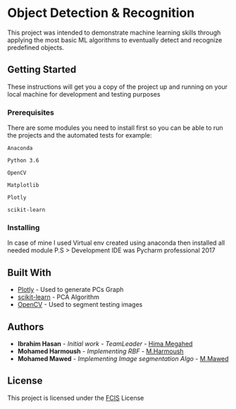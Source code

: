 # Object Detection & Recognition

This project was intended to demonstrate machine learning skills through applying the most basic ML algorithms to eventually detect and     recognize predefined objects.

## Getting Started
These instructions will get you a copy of the project up and running on your local machine for development and testing purposes

### Prerequisites
There are some modules you need to install first so you can be able to run the projects and the automated tests
for example:
```
Anaconda
```
```
Python 3.6
```
```
OpenCV
```
```
Matplotlib
```
```
Plotly
```
```
scikit-learn
```

### Installing
In case of mine I used Virtual env created using anaconda then installed all needed module
P.S > Development IDE was Pycharm professional 2017

## Built With

* [Plotly](https://plot.ly/) - Used to generate PCs Graph
* [scikit-learn](http://scikit-learn.org/stable/) - PCA Algorithm
* [OpenCV](https://rometools.github.io/rome/) - Used to segment testing images

## Authors
* **Ibrahim Hasan** - *Initial work - TeamLeader* - [Hima Megahed](https://github.com/hima-Megahed)
* **Mohamed Harmoush** - *Implementing RBF* - [M.Harmoush](https://github.com/MohamedHarmoush)
* **Mohamed Mawed** - *Implementing Image segmentation Algo* - [M.Mawed](https://github.com/MohamedMawed)

## License

This project is licensed under the [FCIS](http://chp-cis.asu.edu.eg/) License
